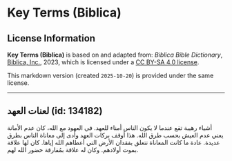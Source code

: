 # Key Terms (Biblica)

## License Information

**Key Terms (Biblica)** is based on and adapted from: _Biblica Bible Dictionary_, [Biblica, Inc.](https://www.biblica.com/), 2023, which is licensed under a [CC BY-SA 4.0 license](https://creativecommons.org/licenses/by-sa/4.0/legalcode.en).

This markdown version (created `2025-10-20`) is provided under the same license.



--------------------------------

## لعنات العهد (id: 134182)

أشياء رهيبة تقع عندما لا يكون الناس أمناء للعهد. في العهود مع الله، كان عدم الأمانة يعني عدم العيش بحسب طرق الله. هذا أوقف بركات العهد وأدى إلى معاناة الناس بطرق عديدة. عادة ما كانت المعاناة تتعلق بفقدان الأرض التي أعطاهم الله إياها. كان لها علاقة بموت أولادهم. وكان له علاقة بمُفارقة حضور الله لهم.


